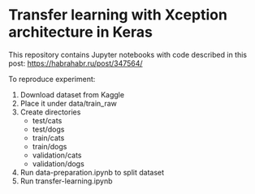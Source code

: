 # Transfer learning with Xception architecture in Keras

This repository contains Jupyter notebooks with code described in this post: https://habrahabr.ru/post/347564/

To reproduce experiment:
1. Download dataset from Kaggle
2. Place it under data/train_raw
3. Create directories
    - test/cats
    - test/dogs
    - train/cats
    - train/dogs
    - validation/cats
    - validation/dogs
4. Run data-preparation.ipynb to split dataset
5. Run transfer-learning.ipynb
